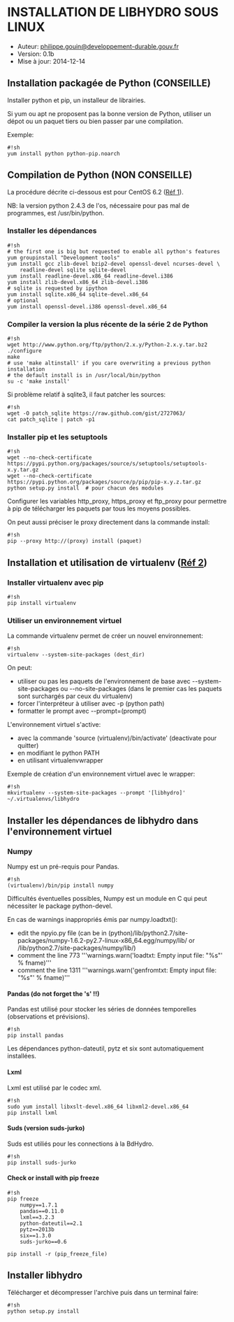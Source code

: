 INSTALLATION DE LIBHYDRO SOUS LINUX
===============================================================================

* Auteur: philippe.gouin@developpement-durable.gouv.fr
* Version: 0.1b
* Mise à jour: 2014-12-14

Installation packagée de Python (CONSEILLE)
-------------------------------------------------------------------------------

Installer python et pip, un installeur de librairies.

Si yum ou apt ne proposent pas la bonne version de Python, utiliser un dépot
ou un paquet tiers ou bien passer par une compilation.

Exemple:
```
#!sh
yum install python python-pip.noarch
```

Compilation de Python (NON CONSEILLE)
-------------------------------------------------------------------------------

La procédure décrite ci-dessous est pour CentOS 6.2 ([Réf 1][1]).

NB: la version python 2.4.3 de l'os, nécessaire pour pas mal de programmes, est
/usr/bin/python.

### Installer les dépendances ###
```
#!sh
# the first one is big but requested to enable all python's features
yum groupinstall "Development tools"
yum install gcc zlib-devel bzip2-devel openssl-devel ncurses-devel \
    readline-devel sqlite sqlite-devel
yum install readline-devel.x86_64 readline-devel.i386
yum install zlib-devel.x86_64 zlib-devel.i386
# sqlite is requested by ipython
yum install sqlite.x86_64 sqlite-devel.x86_64
# optional
yum install openssl-devel.i386 openssl-devel.x86_64
```

### Compiler la version la plus récente de la série 2 de Python ###
```
#!sh
wget http://www.python.org/ftp/python/2.x.y/Python-2.x.y.tar.bz2
./configure
make
# use 'make altinstall' if you care overwriting a previous python installation
# the default install is in /usr/local/bin/python
su -c 'make install'
```

Si problème relatif à sqlite3, il faut patcher les sources:
```
#!sh
wget -O patch_sqlite https://raw.github.com/gist/2727063/
cat patch_sqlite | patch -p1
```

### Installer pip et les setuptools ###
```
#!sh
wget --no-check-certificate https://pypi.python.org/packages/source/s/setuptools/setuptools-x.y.tar.gz
wget --no-check-certificate https://pypi.python.org/packages/source/p/pip/pip-x.y.z.tar.gz
python setup.py install  # pour chacun des modules
```

Configurer les variables http_proxy, https_proxy et ftp_proxy pour permettre à
pip de télécharger les paquets par tous les moyens possibles.

On peut aussi préciser le proxy directement dans la commande install:
```
#!sh
pip --proxy http://(proxy) install (paquet)
```

Installation et utilisation de virtualenv ([Réf 2][2])
-------------------------------------------------------------------------------

### Installer virtualenv avec pip ###
```
#!sh
pip install virtualenv
```

### Utiliser un environnement virtuel ###
La commande virtualenv permet de créer un nouvel environnement:
```
#!sh
virtualenv --system-site-packages (dest_dir)
```

On peut:

  * utiliser ou pas les paquets de l'environnement de base avec
    --system-site-packages ou --no-site-packages (dans le premier cas les
    paquets sont surchargés par ceux du virtualenv)
  * forcer l'interpréteur à utiliser avec -p (python path)
  * formatter le prompt avec --prompt=(prompt)

L'environnement virtuel s'active:

  * avec la commande 'source (virtualenv)/bin/activate' (deactivate pour quitter)
  * en modifiant le python PATH
  * en utilisant virtualenvwrapper

Exemple de création d'un environnement virtuel avec le wrapper:
```
#!sh
mkvirtualenv --system-site-packages --prompt '[libhydro]' ~/.virtualenvs/libhydro
```

Installer les dépendances de libhydro dans l'environnement virtuel
-------------------------------------------------------------------------------
### Numpy ####
Numpy est un pré-requis pour Pandas.
```
#!sh
(virtualenv)/bin/pip install numpy
```

Difficultés éventuelles possibles, Numpy est un module en C qui peut nécessiter
le package python-devel.

En cas de warnings inappropriés émis par numpy.loadtxt():

  * edit the npyio.py file
  (can be in (python)/lib/python2.7/site-packages/numpy-1.6.2-py2.7-linux-x86_64.egg/numpy/lib/
  or /lib/python2.7/site-packages/numpy/lib/)
  * comment the line 773 '''warnings.warn('loadtxt: Empty input file: "%s"' % fname)'''
  * comment the line 1311 '''warnings.warn('genfromtxt: Empty input file: "%s"' % fname)'''

#### Pandas (do not forget the 's' !!) ####
Pandas est utilisé pour stocker les séries de données temporelles (observations
et prévisions).
```
#!sh
pip install pandas
```

Les dépendances python-dateutil, pytz et six sont automatiquement installées.

#### Lxml ####
Lxml est utilisé par le codec xml.
```
#!sh
sudo yum install libxslt-devel.x86_64 libxml2-devel.x86_64
pip install lxml
```

#### Suds (version suds-jurko) ####
Suds est utiliés pour les connections à la BdHydro.
```
#!sh
pip install suds-jurko
```

#### Check or install with pip freeze ###
```
#!sh
pip freeze
    numpy==1.7.1
    pandas==0.11.0
    lxml==3.2.3
    python-dateutil==2.1
    pytz==2013b
    six==1.3.0
    suds-jurko==0.6

pip install -r (pip_freeze_file)
```

Installer libhydro
-------------------------------------------------------------------------------
Télécharger et décompresser l'archive puis dans un terminal faire:
```
#!sh
python setup.py install
```

[1]: http://toomuchdata.com/2012/06/25/how-to-install-python-2-7-3-on-centos-6-2/ "Python on CentOS"
[2]: http://sametmax.com/les-environnement-virtuels-python-virtualenv-et-virtualenvwrapper/ "Les environnements virtuels"
